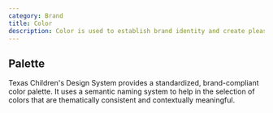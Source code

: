 ```yaml
---
category: Brand
title: Color
description: Color is used to establish brand identity and create pleasing designs. It can also be used to convey meaning and tone, as well as influence focus and emotion. Used inconsistently or improperly, color can negatively impact user experience or brand integrity.
---
```


## Palette
Texas Children's Design System provides a standardized, brand-compliant color palette. It uses a semantic naming system to help in the selection of colors that are thematically consistent and contextually meaningful.

<!--twig
{% set colors = {
  "Primary": [
    {
      token: "red",
      hex: "#DA2530",
      cmyk: "C0 M100 Y95 K3",
    },
    {
      token: "red-2",
      hex: "#CC111C",
      cmyk: "C0 M90 Y85 K20",
    },
    {
      token: "red-3",
      hex: "#B70F19",
      cmyk: "C0 M92 Y86 K28",
    },
    {
      token: "pink",
      hex: "#FFF7F7",
      cmyk: "C2 M4 Y3 K0",
    },
    {
      token: "pink-2",
      hex: "#F2E6E6",
      cmyk: "C4 M8 Y5 K0",
    },
  ],
  "Secondary": [
    {
      token: "navy",
      hex: "#122840",
      cmyk: "C100 M40 Y0 K82",
    },
    {
      token: "baby-blue",
      hex: "#F5FAFF",
      cmyk: "C7 M2 Y1 K0",
    },
    {
      token: "baby-blue-2",
      hex: "#DDE7Ef",
      cmyk: "C11 M3 Y1 K1",
    },
  ],
  "Tertiary": [
    {
      token: "gray",
      hex: "#EAEAEA",
      cmyk: "C0 M0 Y0 K8",
    },
    {
      token: "gray-2",
      hex: "#A8A8A8",
      cmyk: "C0 M0 Y0 K34",
    },
    {
      token: "gray-3",
      hex: "#555555",
      cmyk: "C0 M0 Y0 K66",
    },
    {
      token: "gray-4",
      hex: "#1A1A1A",
      cmyk: "C0 M0 Y0 K90",
    },
  ]
} %}

{% for category, palette in colors %}
  <h3>{{ category }}</h3>

  <dl class="color-palette">
    {% for color in palette %}
      <div class="color-palette__item">
        <div class="color-palette__swatch" style="background: var(--tcds-color-{{ color.token }})"></div>
        <dt><code>{{ color.token }}</code></dt>
        <dd>
          <b>{{ color.hex }}</b>
          <span>{{ color.cmyk }}</span>
        </dd>
      </div>
    {% endfor %}
  </dl>
{% endfor %}
twig-->